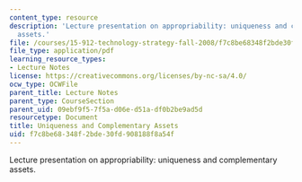 ```yaml
---
content_type: resource
description: 'Lecture presentation on appropriability: uniqueness and complementary
  assets.'
file: /courses/15-912-technology-strategy-fall-2008/f7c8be68348f2bde30fd908188f8a54f_lec_09.pdf
file_type: application/pdf
learning_resource_types:
- Lecture Notes
license: https://creativecommons.org/licenses/by-nc-sa/4.0/
ocw_type: OCWFile
parent_title: Lecture Notes
parent_type: CourseSection
parent_uid: 09ebf9f5-7f5a-d06e-d51a-df0b2be9ad5d
resourcetype: Document
title: Uniqueness and Complementary Assets
uid: f7c8be68-348f-2bde-30fd-908188f8a54f
---
```

Lecture presentation on appropriability: uniqueness and complementary assets.